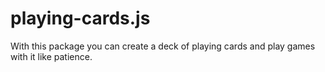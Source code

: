 # playing-cards.js
 With this package you can create a deck of playing cards and play games with it like patience.
